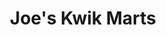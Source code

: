 ---
title: "Joe's Kwik Marts"
url: /wichita/joes-kwik-marts-west-maple-street/
shop: convenience
---
